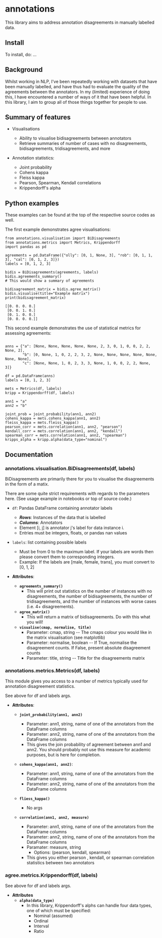 # annotations

This library aims to address annotation disagreements in manually labelled data.

## Install

To install, do: ...

## Background

Whilst working in NLP, I've been repeatedly working with datasets that have been manually labelled, and have thus had to evaluate the quality of the agreements between the annotators. In my (limited) experience of doing this, I have encountered a number of ways of it that have been helpful. In this library, I aim to group all of those things together for people to use.

## Summary of features

* Visualisations
  * Ability to visualise bidisagreements between annotators
  * Retrieve summaries of number of cases with no disagreements, bidisagreements, tridisagreements, and more

* Annotation statistics:
  * Joint probability
  * Cohens kappa
  * Fleiss kappa
  * Pearson, Spearman, Kendall correlations
  * Krippendorff's alpha

## Python examples

These examples can be found at the top of the respective source codes as well.

The first example demonstrates agree visualisations:

```
from annotations.visualisation import BiDisagreements
from annotations.metrics import Metrics, Krippendorff
import pandas as pd

agreements = pd.DataFrame({"olly": [0, 1, None, 3], "rob": [0, 1, 1, 3], "cal": [0, 1, 2, 3]})
labels = [0, 1, 2, 3]

bidis = BiDisagreements(agreements, labels)
bidis.agreements_summary()
# This would show a summary of agreements

bidisagreement_matrix = bidis.agree_matrix()
bidis.visualise(title="Example matrix")
print(bidisagreement_matrix)

[[0. 0. 0. 0.]
 [0. 0. 1. 0.]
 [0. 1. 0. 0.]
 [0. 0. 0. 0.]]
```

This second example demonstrates the use of statistical metrics for assessing agreements:

```

anns = {"a": [None, None, None, None, None, 2, 3, 0, 1, 0, 0, 2, 2, None, 2],
        "b": [0, None, 1, 0, 2, 2, 3, 2, None, None, None, None, None, None, None],
        "c": [None, None, 1, 0, 2, 3, 3, None, 1, 0, 0, 2, 2, None, 3]}

df = pd.DataFrame(anns)
labels = [0, 1, 2, 3]

mets = Metrics(df, labels)
kripp = Krippendorff(df, labels)

ann1 = "a"
ann2 = "b"

joint_prob = joint_probability(ann1, ann2)
cohens_kappa = mets.cohens_kappa(ann1, ann2)
fleiss_kappa = mets.fleiss_kappa()
pearson_corr = mets.correlation(ann1, ann2, "pearson")
kendall_corr = mets.correlation(ann1, ann2, "kendall")
spearman_corr = mets.correlation(ann1, ann2, "spearman")
kripps_alpha = kripp.alpha(data_type="nominal")
```

## Documentation

### **annotations.visualisation.BiDisagreements(df, labels)**

BiDisagreements are primarily there for you to visualise the disagreements in the form of a matix.

There are some quite strict requirements with regards to the parameters here. (See usage example in notebooks or top of source code.)

* `df`: Pandas DataFrame containing annotator labels
  * ***Rows***: Instances of the data that is labelled
  * ***Columns***: Annotators
  * Element [i, j] is annotator j's label for data instance i.
  * Entries must be integers, floats, or pandas nan values

* `labels`: list containing possible labels
  * Must be from 0 to the maximum label. If your labels are words then please convert them to corresponding integers.
  * Example: If the labels are [male, female, trans], you must convert to [0, 1, 2]

* **Attributes**:
  * **`agreements_summary()`**
    * This will print out statistics on the number of instances with no disagreements, the number of bidisagreements, the number of tridisagreements, and the number of instances with worse cases (i.e. 4+ disagreements).
  * **`agree_matrix()`**
    * This will return a matrix of bidisagreements. Do with this what you will!
  * **`visualise(cmap, normalise, title)`**
    * Parameter: cmap, string -- The cmaps colour you would like in the matrix visualisation (see matplotlib)
    * Parameter: normalise, boolean -- If True, normalise the disagreement counts. If False, present absolute disagreement counts
    * Parameter: title, string -- Title for the disagreements matrix

### **annotations.metrics.Metrics(df, labels)**

This module gives you access to a number of metrics typically used for annotation disagreement statistics.

See above for df and labels args.

* **Attributes**:
  * **`joint_probability(ann1, ann2)`**
    * Parameter: ann1, string, name of one of the annotators from the DataFrame columns
    * Parameter: ann2, string, name of one of the annotators from the DataFrame columns
    * This gives the join probability of agreement between ann1 and ann2. You should probably not use this measure for academic purposes, but is here for completion.

  * **`cohens_kappa(ann1, ann2)`**:
    * Parameter: ann1, string, name of one of the annotators from the DataFrame columns
    * Parameter: ann2, string, name of one of the annotators from the DataFrame columns

  * **`fliess_kappa()`**
    * No args

  * **`correlation(ann1, ann2, measure)`**
    * Parameter: ann1, string, name of one of the annotators from the DataFrame columns
    * Parameter: ann2, string, name of one of the annotators from the DataFrame columns
    * Paramater: measure, string
      * Options: (pearson, kendall, spearman)
    * This gives you either pearson , kendall, or spearman correlation statistics between two annotators

### **agree.metrics.Krippendorff(df, labels)**

See above for df and labels args.

* **Attributes**
  * **`alpha(data_type)`**
    * In this library, Krippendorff's alphs can handle four data types, one of which must be specified:
      * Nominal (assumed)
      * Ordinal
      * Interval
      * Ratio
